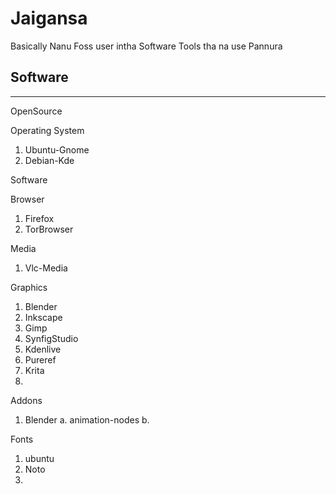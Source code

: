 # Jaigansa

Basically Nanu Foss user intha Software Tools tha na use Pannura

## Software

* * *

OpenSource

Operating System
1. Ubuntu-Gnome
2. Debian-Kde

Software

Browser
1. Firefox
2. TorBrowser

Media
1. Vlc-Media

Graphics
1. Blender
2. Inkscape
3. Gimp
4. SynfigStudio
5. Kdenlive
6. Pureref
7. Krita
8.

Addons
1. Blender
    a. animation-nodes
    b. 

Fonts
1. ubuntu
2. Noto
3.



